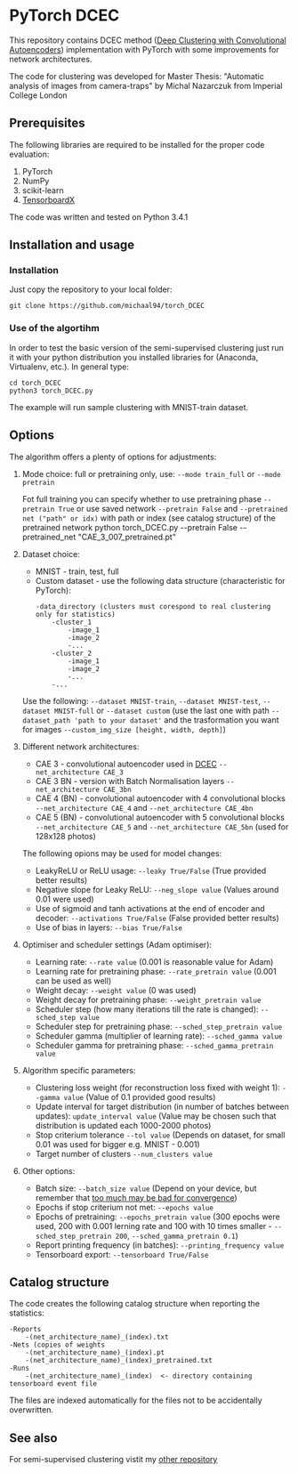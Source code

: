 # PyTorch DCEC

This repository contains DCEC method ([Deep Clustering with Convolutional Autoencoders](https://xifengguo.github.io/papers/ICONIP17-DCEC.pdf)) implementation with PyTorch with some improvements for network architectures.

The code for clustering was developed for Master Thesis: "Automatic analysis of images from camera-traps" by Michal Nazarczuk from Imperial College London

## Prerequisites

The following libraries are required to be installed for the proper code evaluation:

1. PyTorch 
2. NumPy
3. scikit-learn
4. [TensorboardX](https://github.com/lanpa/tensorboardX)

The code was written and tested on Python 3.4.1

## Installation and usage

### Installation

Just copy the repository to your local folder:
```
git clone https://github.com/michaal94/torch_DCEC
```

### Use of the algortihm

In order to test the basic version of the semi-supervised clustering just run it with your python distribution you installed libraries for (Anaconda, Virtualenv, etc.). In general type:

```
cd torch_DCEC
python3 torch_DCEC.py
```
The example will run sample clustering with MNIST-train dataset.

## Options

The algorithm offers a plenty of options for adjustments:
1. Mode choice: full or pretraining only, use:
    ```--mode train_full``` or ```--mode pretrain```
    
    Fot full training you can specify whether to use pretraining phase ```--pretrain True``` or use saved network ```--pretrain False``` and 
    ```--pretrained net ("path" or idx)``` with path or index (see catalog structure) of the pretrained network
    python torch_DCEC.py --pretrain False --pretrained_net "CAE_3_007_pretrained.pt"
2. Dataset choice:
    + MNIST - train, test, full
    + Custom dataset - use the following data structure (characteristic for PyTorch):
        ```
        -data_directory (clusters must corespond to real clustering only for statistics)
            -cluster_1
                -image_1
                -image_2
                -...
            -cluster_2
                -image_1
                -image_2
                -...
            -...
        ```
    Use the following: ```--dataset MNIST-train```, 
    ```--dataset MNIST-test```, 
    ```--dataset MNIST-full``` or 
    ```--dataset custom``` (use the last one with path 
    ```--dataset_path 'path to your dataset'``` 
    and the trasformation you want for images 
    ```--custom_img_size [height, width, depth]```)
3. Different network architectures:
    + CAE 3 - convolutional autoencoder used in [DCEC](https://xifengguo.github.io/papers/ICONIP17-DCEC.pdf) ```--net_architecture CAE_3```
    + CAE 3 BN - version with Batch Normalisation layers ```--net_architecture CAE_3bn```
    + CAE 4 (BN) - convolutional autoencoder with 4 convolutional blocks ```--net_architecture CAE_4``` and ```--net_architecture CAE_4bn```
    + CAE 5 (BN) - convolutional autoencoder with 5 convolutional blocks ```--net_architecture CAE_5``` and ```--net_architecture CAE_5bn``` (used for 128x128 photos)
    
    The following opions may be used for model changes:
    + LeakyReLU or ReLU usage: ```--leaky True/False``` (True provided better results)  
    + Negative slope for Leaky ReLU: ```--neg_slope value``` (Values around 0.01 were used)
    + Use of sigmoid and tanh activations at the end of encoder and decoder: ```--activations True/False``` (False provided better results)
    + Use of bias in layers: ```--bias True/False```
4. Optimiser and scheduler settings (Adam optimiser):
    + Learning rate: ```--rate value``` (0.001 is reasonable value for Adam)
    + Learning rate for pretraining phase: ```--rate_pretrain value``` (0.001 can be used as well)
    + Weight decay: ```--weight value``` (0 was used)
    + Weight decay for pretraining phase: ```--weight_pretrain value```
    + Scheduler step (how many iterations till the rate is changed): ```--sched_step value```
    + Scheduler step for pretraining phase: ```--sched_step_pretrain value```
    + Scheduler gamma (multiplier of learning rate): ```--sched_gamma value```
    + Scheduler gamma for pretraining phase: ```--sched_gamma_pretrain value```
5. Algorithm specific parameters:
    + Clustering loss weight (for reconstruction loss fixed with weight 1): ```--gamma value``` (Value of 0.1 provided good results)
    + Update interval for target distribution (in number of batches between updates): ```update_interval value``` (Value may be chosen such that distribution is updated each 1000-2000 photos)
    + Stop criterium tolerance ```--tol value``` (Depends on dataset, for small 0.01 was used for bigger e.g. MNIST - 0.001)
    + Target number of clusters ```--num_clusters value```
6. Other options:
    + Batch size: ```--batch_size value``` (Depend on your device, but remember that [too much may be bad for convergence](https://towardsdatascience.com/recent-advances-for-a-better-understanding-of-deep-learning-part-i-5ce34d1cc914))
    + Epochs if stop criterium not met: ```--epochs value```
    + Epochs of pretraining: ```--epochs_pretrain value``` (300 epochs were used, 200 with 0.001 lerning rate and 100 with 10 times smaller - ```--sched_step_pretrain 200```, ```--sched_gamma_pretrain 0.1```)
    + Report printing frequency (in batches): ```--printing_frequency value```
    + Tensorboard export: ```--tensorboard True/False```
    
## Catalog structure
    
The code creates the following catalog structure when reporting the statistics:
```
-Reports
    -(net_architecture_name)_(index).txt
-Nets (copies of weights
    -(net_architecture_name)_(index).pt
    -(net_architecture_name)_(index)_pretrained.txt
-Runs
    -(net_architecture_name)_(index)  <- directory containing tensorboard event file
```
The files are indexed automatically for the files not to be accidentally overwritten. 

## See also

For semi-supervised clustering vistit my [other repository](https://github.com/michaal94/Semisupervised-Clustering)
